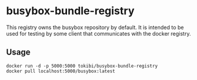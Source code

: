 # busybox-bundle-registry

This registry owns the busybox repository by default. It is intended to be used for testing by some client that communicates with the docker registry.

## Usage

```console
docker run -d -p 5000:5000 tokibi/busybox-bundle-registry
docker pull localhost:5000/busybox:latest
```
